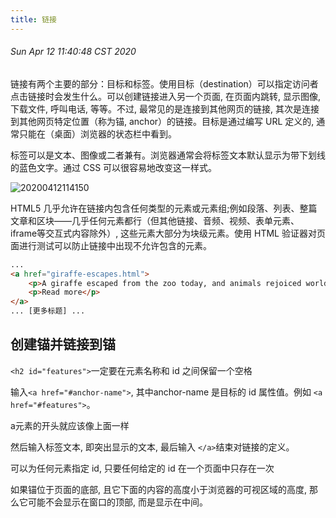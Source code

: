 ```yaml
---
title: 链接
---
```


###### Sun Apr 12 11:40:48 CST 2020


链接有两个主要的部分：目标和标签。使用目标（destination）可以指定访问者点击链接时会发生什么。可以创建链接进入另一个页面, 在页面内跳转, 显示图像, 下载文件, 呼叫电话, 等等。不过, 最常见的是连接到其他网页的链接, 其次是连接到其他网页特定位置（称为锚, anchor）的链接。目标是通过编写 URL 定义的, 通常只能在（桌面）浏览器的状态栏中看到。

标签可以是文本、图像或二者兼有。浏览器通常会将标签文本默认显示为带下划线的蓝色文字。通过 CSS 可以很容易地改变这一样式。

![20200412114150](https://raw.githubusercontent.com/fengwei2002/Pictures_02/master/img/20200412114150.png)

HTML5 几乎允许在链接内包含任何类型的元素或元素组;例如段落、列表、整篇文章和区块——几乎任何元素都行（但其他链接、音频、视频、表单元素、iframe等交互式内容除外）, 这些元素大部分为块级元素。使用 HTML 验证器对页面进行测试可以防止链接中出现不允许包含的元素。

```html
...
<a href="giraffe-escapes.html">
    <p>A giraffe escaped from the zoo today, and animals rejoiced worldwide.</p>
    <p>Read more</p>
</a>
... [更多标题] ...
```

## 创建锚并链接到锚

`<h2 id="features">`一定要在元素名称和 id 之间保留一个空格

输入`<a href="#anchor-name">`, 其中anchor-name 是目标的 id 属性值。例如 `<a href="#features">`。

a元素的开头就应该像上面一样

然后输入标签文本, 即突出显示的文本, 最后输入 `</a>`结束对链接的定义。

可以为任何元素指定 id, 只要任何给定的 id 在一个页面中只存在一次

如果锚位于页面的底部, 且它下面的内容的高度小于浏览器的可视区域的高度, 那么它可能不会显示在窗口的顶部, 而是显示在中间。


